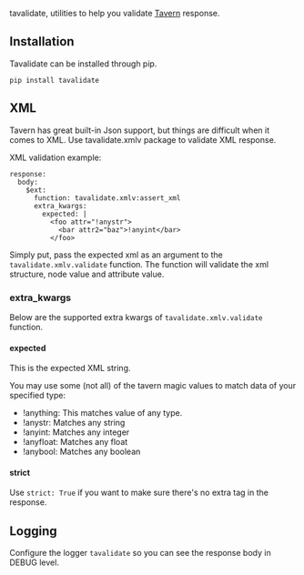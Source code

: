 tavalidate, utilities to help you validate [Tavern](https://tavern.readthedocs.io/en/latest/) response.

Installation
------------

Tavalidate can be installed through pip.

```
pip install tavalidate
```

XML
----

Tavern has great built-in Json support, but things are difficult when it comes to XML.
Use tavalidate.xmlv package to validate XML response.

XML validation example:

```
response:
  body:
    $ext:
      function: tavalidate.xmlv:assert_xml
      extra_kwargs:
        expected: |
          <foo attr="!anystr">
            <bar attr2="baz">!anyint</bar>
          </foo>
```

Simply put, pass the expected xml as an argument to the `tavalidate.xmlv.validate` function. The
function will validate the xml structure, node value and attribute value.

### extra_kwargs

Below are the supported extra kwargs of `tavalidate.xmlv.validate` function.

#### expected

This is the expected XML string.

You may use some (not all) of the tavern magic values to match data of your specified type:

- !anything: This matches value of any type.
- !anystr: Matches any string
- !anyint: Matches any integer
- !anyfloat: Matches any float
- !anybool: Matches any boolean

#### strict

Use `strict: True` if you want to make sure there's no extra tag in the response.

Logging
-------

Configure the logger `tavalidate` so you can see the response body in
DEBUG level.